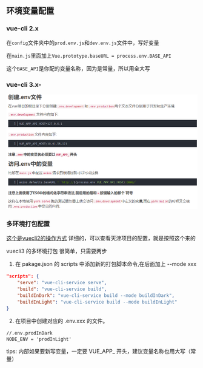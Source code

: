 ## 环境变量配置

### vue-cli 2.x

在`config`文件夹中的`prod.env.js`和`dev.env.js`文件中，写好变量

在`main.js`里面加上`Vue.prototype.baseURL = process.env.BASE_API`

这个`BASE_API`是你配的变量名称，因为是常量，所以用全大写

### vue-cli 3.x-

![](../../images/params-1.png)

### 多环境打包配置
[这个是vuecli2的操作方式](https://www.cnblogs.com/dianzan/p/13151950.html)
详细的，可以查看天津项目的配置，就是按照这个来的

vuecli3 的多环境打包 很简单，只需要两步 

1. 在 pakage.json 的 scripts 中添加新的打包脚本命令,在后面加上 --mode xxx
```json
"scripts": {
    "serve": "vue-cli-service serve",
    "build": "vue-cli-service build",
    "buildInDark": "vue-cli-service build --mode buildInDark",
    "buildInLight": "vue-cli-service build --mode buildInLight"
}
```
2. 在项目中创建对应的 .env.xxx 的文件。
```
//.env.prodInDark
NODE_ENV = 'prodInLight'
```
tips: 内部如果要新写变量，一定要 VUE_APP_ 开头，建议变量名称也用大写（常量）
